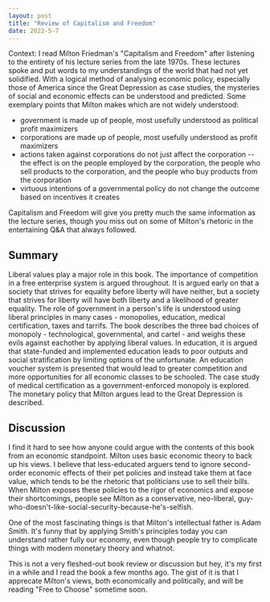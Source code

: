 ```yaml
---
layout: post
title: "Review of Capitalism and Freedom"
date: 2022-5-7
---
```


Context: I read Milton Friedman's "Capitalism and Freedom" after listening to the entirety of his lecture series from the late 1970s. These lectures spoke and put words to my understandings of the world that had not yet solidified. With a logical method of analysing economic policy, especially those of America since the Great Depression as case studies, the mysteries of social and economic effects can be understood and predicted. Some exemplary points that Milton makes which are not widely understood:
- government is made up of people, most usefully understood as political profit maximizers
- corporations are made up of people, most usefully understood as profit maximizers
- actions taken against corporations do not just affect the corporation -- the effect is on the people employed by the corporation, the people who sell products to the corporation, and the people who buy products from the corporation
- virtuous intentions of a governmental policy do not change the outcome based on incentives it creates

Capitalism and Freedom will give you pretty much the same information as the lecture series, though you miss out on some of Milton's rhetoric in the entertaining Q&A that always followed. 

## Summary
Liberal values play a major role in this book. The importance of competition in a free enterprise system is argued throughout. It is argued early on that a society that strives for equality before liberty will have neither, but a society that strives for liberty will have both liberty and a likelihood of greater equality. The role of government in a person's life is understood using liberal principles in many cases - monopolies, education, medical certification, taxes and tarrifs. The book describes the three bad choices of monopoly - technological, governmental, and cartel - and weighs these evils against eachother by applying liberal values. In education, it is argued that state-funded and implemented education leads to poor outputs and social stratification by limiting options of the unfortunate. An education voucher system is presented that would lead to greater competition and more opportunities for all economic classes to be schooled. The case study of medical certification as a government-enforced monopoly is explored. The monetary policy that Milton argues lead to the Great Depression is described. 

## Discussion
I find it hard to see how anyone could argue with the contents of this book from an economic standpoint. Milton uses basic economic theory to back up his views. I believe that less-educated arguers tend to ignore second-order economic effects of their pet policies and instead take them at face value, which tends to be the rhetoric that politicians use to sell their bills. When Milton exposes these policies to the rigor of economics and expose their shortcomings, people see Milton as a conservative, neo-liberal, guy-who-doesn't-like-social-security-because-he's-selfish. 

One of the most fascinating things is that Milton's intellectual father is Adam Smith. It's funny that by applying Smith's principles today you can understand rather fully our economy, even though people try to complicate things with modern monetary theory and whatnot. 

This is not a very fleshed-out book review or discussion but hey, it's my first in a while and I read the book a few months ago. The gist of it is that I apprecate Milton's views, both economically and politically, and will be reading "Free to Choose" sometime soon. 
